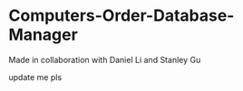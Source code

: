 # Computers-Order-Database-Manager

Made in collaboration with Daniel Li and Stanley Gu

update me pls

